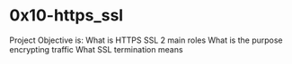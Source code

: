 # 0x10-https_ssl
Project Objective is:
What is HTTPS SSL 2 main roles
What is the purpose encrypting traffic
What SSL termination means
